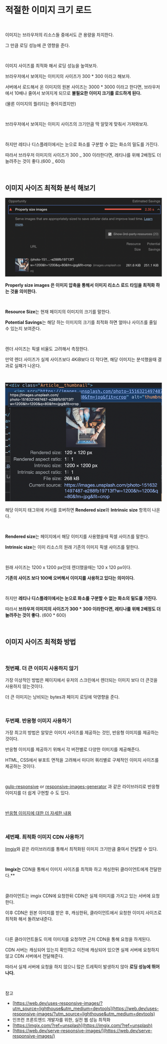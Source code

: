 # 적절한 이미지 크기 로드

<br>

이미지는 브라우저의 리소스들 중에서도 큰 용량을 차지한다.

그 만큼 로딩 성능에 큰 영향을 준다.

<br>

이미지 사이즈를 최적화 해서 로딩 성능을 높여보자.

브라우저에서 보여지는 이미지의 사이즈가 300 \* 300 이라고 해보자.

서버에서 로드해서 온 이미지의 원본 사이즈는 3000 \* 3000 이라고 한다면, 브라우저에서 10배나 줄여서 보여지게 되므로 **불필요한 이미지 크기를 로드하게 된다.**

(물론 이미지의 퀄리티는 좋아지겠지만)

<br>

브라우저에서 보여지는 이미지 사이즈의 크기만큼 딱 알맞게 맞춰서 가져와보자.

<br>

하지만 레티나 디스플레이에서는 눈으로 화소를 구분할 수 없는 화소의 밀도를 가진다.

따라서 브라우저 이미지의 사이즈가 300 _ 300 이라한다면, 레티나를 위해 2배정도 더 늘려주는 것이 좋다.(600 _ 600)

<br>

## 이미지 사이즈 최적화 분석 해보기

![이미지 사이즈 최적화 분석](./../Images/이미지%20최적화/이미지%20최적화-1.png)

**Properly size images 은 이미지 압축을 통해서 이미지 리소스 로드 타임을 최적화 하는 것을 의미한다.**

<br>

**Resource Size**는 현재 페이지의 이미지의 크기를 말한다.

**Potential Savings**는 해당 하는 이미지의 크기를 최적화 하면 얼마나 사이즈를 줄일 수 있는지 보여준다.

<br>

렌더 사이즈는 픽셀 비율도 고려해서 측정한다.

만약 렌더 사이즈가 실제 사이즈보다 4KiB보다 더 작다면, 해당 이미지는 분석했을때 결과로 실패가 나온다.

<br>

![이미지 사이즈 최적화 분석](./../Images/이미지%20최적화/이미지%20최적화-2.png)

해당 이미지 태그위에 커서를 호버하면 **Rendered size**와 **Intrinsic size** 항목이 나온다.

<br>

**Rendered size**는 페이지에서 해당 이미지를 사용했을때 픽셀 사이즈를 말한다.

**Intrinsic size**는 이미 리소스의 원래 기존의 이미지 픽셀 사이즈를 말한다.

<br>

원래 사이즈는 1200 x 1200 px인데 렌더했을때는 120 x 120 px이다.

**기존의 사이즈 보다 100배 오버해서 이미지를 사용하고 있다는 의미이다.**

<br>

하지만 **레티나 디스플레이에서는 눈으로 화소를 구분할 수 없는 화소의 밀도를 가진다.**

따라서 **브라우저 이미지의 사이즈가 300 \* 300 이라한다면, 레티나를 위해 2배정도 더 늘려주는 것이 좋다.** (600 \* 600)

<br>

## 이미지 사이즈 최적화 방법

<br>

### 첫번째. 더 큰 이미지 사용하지 않기

가장 이상적인 방법은 페이지에서 유저의 스크린에서 렌더되는 이미지 보다 더 큰것을 사용하지 않는것이다.

더 큰 이미지는 낭비되는 bytes과 페이지 로딩에 악영향을 준다.

<br>

### 두번째. 반응형 이미지 사용하기

가장 최고의 방법은 알맞은 이미지 사이즈를 제공하는 것인, 반응형 이미지를 제공하는 것이다.

반응형 이미지를 제공하기 위해서 각 버전별로 다양한 이미지를 제공해준다.

HTML, CSS에서 뷰포트 면적을 고려해서 미디어 쿼리별로 구체적인 이미지 사이즈를 제공하는 것이다.

<br>

[gulp-responsive](https://www.npmjs.com/package/gulp-responsive) or [responsive-images-generator](https://www.npmjs.com/package/responsive-images-generator) 과 같은 라이브러리로 반응형 이미지를 더 쉽게 구현할 수 도 있다.

<br>

[반응형 이미지에 대한 더 자세한 내용](https://web.dev/serve-responsive-images/)

<br>

### 세번째. 최적화 이미지 CDN 사용하기

[Imgix](https://imgix.com/)와 같은 라이브러리를 통해서 최적화된 이미지 크기만큼 줄여서 전달할 수 있다.

<br>

**Imgix는** CDN을 통해서 이미지 사이즈를 최적화 하고 캐싱한뒤 클라이언트에게 전달한다.\*\*

<br>

클라이언트는 imgix CDN에 요청한뒤 CDN은 실제 이미지를 가지고 있는 서버에 요청한다.

이후 CDN은 원본 이미지를 받은 후, 캐싱한뒤, 클라이언트에서 요청한 이미지 사이즈로 최적화 해서 돌려보내준다.

<br>

다른 클라이언트들도 이제 이미지를 요청하면 근처 CDN을 통해 요청을 하게된다.

CDN 서버는 캐싱되어 있는지 확인하고 이전에 캐싱되어 있으면 실제 서버에 요청하지 않고 CDN 서버에서 전달해준다.

따라서 실제 서버에 요청을 하지 않으니 많은 트레픽이 발생하지 않아 **로딩 성능에 뛰어나다.**

<br>

참고

- [https://web.dev/uses-responsive-images/?utm_source=lighthouse&utm_medium=devtools](https://web.dev/uses-responsive-images/?utm_source=lighthouse&utm_medium=devtools)
- 인프런 프론트엔드 개발자를 위한, 실전 웹 성능 최적화
- [https://imgix.com/?ref=unsplash](https://imgix.com/?ref=unsplash)
- [https://web.dev/serve-responsive-images/](https://web.dev/serve-responsive-images/)
